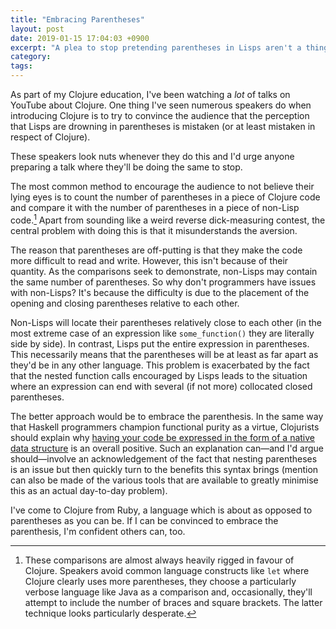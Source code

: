 ```yaml
---
title: "Embracing Parentheses"
layout: post
date: 2019-01-15 17:04:03 +0900
excerpt: "A plea to stop pretending parentheses in Lisps aren't a thing."
category: 
tags: 
---
```


As part of my Clojure education, I've been watching a _lot_ of talks on YouTube about Clojure. One thing I've seen numerous speakers do when introducing Clojure is to try to convince the audience that the perception that Lisps are drowning in parentheses is mistaken (or at least mistaken in respect of Clojure).

These speakers look nuts whenever they do this and I'd urge anyone preparing a talk where they'll be doing the same to stop.

The most common method to encourage the audience to not believe their lying eyes is to count the number of parentheses in a piece of Clojure code and compare it with the number of parentheses in a piece of non-Lisp code.[^1] Apart from sounding like a weird reverse dick-measuring contest, the central problem with doing this is that it misunderstands the aversion.

The reason that parentheses are off-putting is that they make the code more difficult to read and write. However, this isn't because of their quantity. As the comparisons seek to demonstrate, non-Lisps may contain the same number of parentheses. So why don't programmers have issues with non-Lisps? It's because the difficulty is due to the placement of the opening and closing parentheses relative to each other.

Non-Lisps will locate their parentheses relatively close to each other (in the most extreme case of an expression like `some_function()` they are literally side by side). In contrast, Lisps put the entire expression in parentheses. This necessarily means that the parentheses will be at least as far apart as they'd be in any other language. This problem is exacerbated by the fact that the nested function calls encouraged by Lisps leads to the situation where an expression can end with several (if not more) collocated closed parentheses.

The better approach would be to embrace the parenthesis. In the same way that Haskell programmers champion functional purity as a virtue, Clojurists should explain why [having your code be expressed in the form of a native data structure][mcp] is an overall positive. Such an explanation can—and I'd argue should—involve an acknowledgement of the fact that nesting parentheses is an issue but then quickly turn to the benefits this syntax brings (mention can also be made of the various tools that are available to greatly minimise this as an actual day-to-day problem).

I've come to Clojure from Ruby, a language which is about as opposed to parentheses as you can be. If I can be convinced to embrace the parenthesis, I'm confident others can, too.

[mcp]: http://articles.inqk.net/2019/01/11/code-as-data-structures.html

[^1]: These comparisons are almost always heavily rigged in favour of Clojure. Speakers avoid common language constructs like `let` where Clojure clearly uses more parentheses, they choose a particularly verbose language like Java as a comparison and, occasionally, they'll attempt to include the number of braces and square brackets. The latter technique looks particularly desperate.